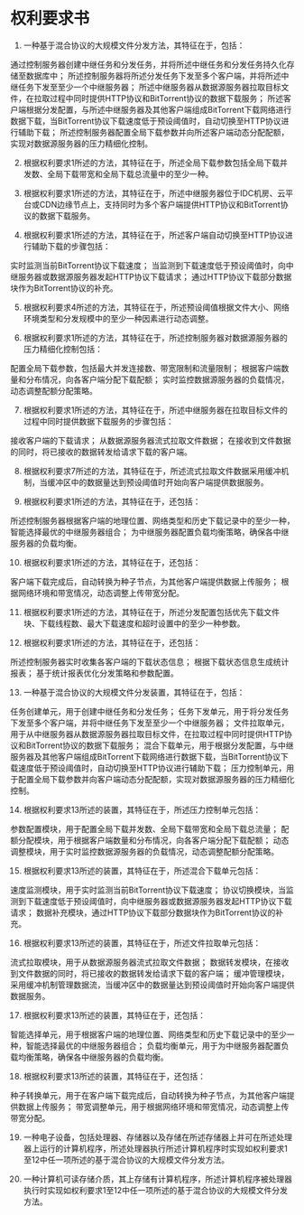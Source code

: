 # 权利要求书

1. 一种基于混合协议的大规模文件分发方法，其特征在于，包括：

通过控制服务器创建中继任务和分发任务，并将所述中继任务和分发任务持久化存储至数据库中；
所述控制服务器将所述分发任务下发至多个客户端，并将所述中继任务下发至至少一个中继服务器；
所述中继服务器从数据源服务器拉取目标文件，在拉取过程中同时提供HTTP协议和BitTorrent协议的数据下载服务；
所述客户端根据分发配置，与所述中继服务器及其他客户端组成BitTorrent下载网络进行数据下载，当BitTorrent协议下载速度低于预设阈值时，自动切换至HTTP协议进行辅助下载；
所述控制服务器配置全局下载参数并向所述客户端动态分配配额，实现对数据源服务器的压力精细化控制。

2. 根据权利要求1所述的方法，其特征在于，所述全局下载参数包括全局下载并发数、全局下载带宽和全局下载总流量中的至少一种。

3. 根据权利要求1所述的方法，其特征在于，所述中继服务器位于IDC机房、云平台或CDN边缘节点上，支持同时为多个客户端提供HTTP协议和BitTorrent协议的数据下载服务。

4. 根据权利要求1所述的方法，其特征在于，所述客户端自动切换至HTTP协议进行辅助下载的步骤包括：

实时监测当前BitTorrent协议下载速度；
当监测到下载速度低于预设阈值时，向中继服务器或数据源服务器发起HTTP协议下载请求；
通过HTTP协议下载部分数据块作为BitTorrent协议的补充。

5. 根据权利要求4所述的方法，其特征在于，所述预设阈值根据文件大小、网络环境类型和分发规模中的至少一种因素进行动态调整。

6. 根据权利要求1所述的方法，其特征在于，所述控制服务器对数据源服务器的压力精细化控制包括：

配置全局下载参数，包括最大并发连接数、带宽限制和流量限制；
根据客户端数量和分布情况，向各客户端分配下载配额；
实时监控数据源服务器的负载情况，动态调整配额分配策略。

7. 根据权利要求1所述的方法，其特征在于，所述中继服务器在拉取目标文件的过程中同时提供数据下载服务的步骤包括：

接收客户端的下载请求；
从数据源服务器流式拉取文件数据；
在接收到文件数据的同时，将已接收的数据转发给请求下载的客户端。

8. 根据权利要求7所述的方法，其特征在于，所述流式拉取文件数据采用缓冲机制，当缓冲区中的数据量达到预设阈值时开始向客户端提供数据服务。

9. 根据权利要求1所述的方法，其特征在于，还包括：

所述控制服务器根据客户端的地理位置、网络类型和历史下载记录中的至少一种，智能选择最优的中继服务器组合；
为中继服务器配置负载均衡策略，确保各中继服务器的负载均衡。

10. 根据权利要求1所述的方法，其特征在于，还包括：

客户端下载完成后，自动转换为种子节点，为其他客户端提供数据上传服务；
根据网络环境和带宽情况，动态调整上传带宽分配。

11. 根据权利要求1所述的方法，其特征在于，所述分发配置包括优先下载文件块、下载线程数、最大下载速度和超时设置中的至少一种参数。

12. 根据权利要求1所述的方法，其特征在于，还包括：

所述控制服务器实时收集各客户端的下载状态信息；
根据下载状态信息生成统计报表；
基于统计报表优化分发策略和参数配置。

13. 一种基于混合协议的大规模文件分发装置，其特征在于，包括：

任务创建单元，用于创建中继任务和分发任务；
任务下发单元，用于将分发任务下发至多个客户端，并将中继任务下发至至少一个中继服务器；
文件拉取单元，用于从中继服务器从数据源服务器拉取目标文件，在拉取过程中同时提供HTTP协议和BitTorrent协议的数据下载服务；
混合下载单元，用于根据分发配置，与中继服务器及其他客户端组成BitTorrent下载网络进行数据下载，当BitTorrent协议下载速度低于预设阈值时，自动切换至HTTP协议进行辅助下载；
压力控制单元，用于配置全局下载参数并向客户端动态分配配额，实现对数据源服务器的压力精细化控制。

14. 根据权利要求13所述的装置，其特征在于，所述压力控制单元包括：

参数配置模块，用于配置全局下载并发数、全局下载带宽和全局下载总流量；
配额分配模块，用于根据客户端数量和分布情况，向各客户端分配下载配额；
动态调整模块，用于实时监控数据源服务器的负载情况，动态调整配额分配策略。

15. 根据权利要求13所述的装置，其特征在于，所述混合下载单元包括：

速度监测模块，用于实时监测当前BitTorrent协议下载速度；
协议切换模块，当监测到下载速度低于预设阈值时，向中继服务器或数据源服务器发起HTTP协议下载请求；
数据补充模块，通过HTTP协议下载部分数据块作为BitTorrent协议的补充。

16. 根据权利要求13所述的装置，其特征在于，所述文件拉取单元包括：

流式拉取模块，用于从数据源服务器流式拉取文件数据；
数据转发模块，在接收到文件数据的同时，将已接收的数据转发给请求下载的客户端；
缓冲管理模块，采用缓冲机制管理数据流，当缓冲区中的数据量达到预设阈值时开始向客户端提供数据服务。

17. 根据权利要求13所述的装置，其特征在于，还包括：

智能选择单元，用于根据客户端的地理位置、网络类型和历史下载记录中的至少一种，智能选择最优的中继服务器组合；
负载均衡单元，用于为中继服务器配置负载均衡策略，确保各中继服务器的负载均衡。

18. 根据权利要求13所述的装置，其特征在于，还包括：

种子转换单元，用于在客户端下载完成后，自动转换为种子节点，为其他客户端提供数据上传服务；
带宽调整单元，用于根据网络环境和带宽情况，动态调整上传带宽分配。

19. 一种电子设备，包括处理器、存储器以及存储在所述存储器上并可在所述处理器上运行的计算机程序，所述处理器执行所述计算机程序时实现如权利要求1至12中任一项所述的基于混合协议的大规模文件分发方法。

20. 一种计算机可读存储介质，其上存储有计算机程序，所述计算机程序被处理器执行时实现如权利要求1至12中任一项所述的基于混合协议的大规模文件分发方法。